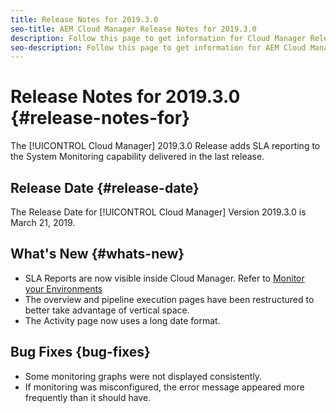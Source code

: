 ```yaml
---
title: Release Notes for 2019.3.0
seo-title: AEM Cloud Manager Release Notes for 2019.3.0
description: Follow this page to get information for Cloud Manager Release 2019.3.0.
seo-description: Follow this page to get information for AEM Cloud Manager Release 2019.3.0.
---
```


# Release Notes for 2019.3.0 {#release-notes-for}

The [!UICONTROL Cloud Manager] 2019.3.0 Release adds SLA reporting to the System Monitoring capability delivered in the last release.

## Release Date {#release-date}

The Release Date for [!UICONTROL Cloud Manager] Version 2019.3.0 is March 21, 2019.

## What's New {#whats-new}

* SLA Reports are now visible inside Cloud Manager. Refer to [Monitor your Environments](monitor-your-environments.md)
* The overview and pipeline execution pages have been restructured to better take advantage of vertical space.
* The Activity page now uses a long date format.

## Bug Fixes {bug-fixes}

* Some monitoring graphs were not displayed consistently.
* If monitoring was misconfigured, the error message appeared more frequently than it should have.
